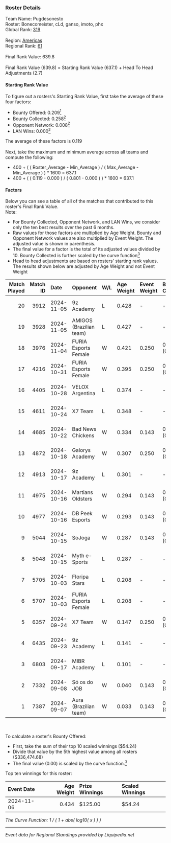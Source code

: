 ### Roster Details<br />
Team Name: Pugdesonesto<br />
Roster: Bonecomeister, cLd, ganso, imoto, phx<br />
Global Rank: [319](../standings_global.md)<br />
<br />
Region: [Americas]( ../standings_americas.md)<br />
Regional Rank: [61]( ../standings_americas.md)<br />
<br />
Final Rank Value:  639.8<br />
<br />
Final Rank Value (639.8) = Starting Rank Value (637.1) + Head To Head Adjustments (2.7)<br />

#### Starting Rank Value<br />
To figure out a rosters's Starting Rank Value, first take the average of these four factors:<br />
- Bounty Offered: 0.209[<sup>1</sup>](#table2)
- Bounty Collected: 0.258[<sup>2</sup>](#table1)
- Opponent Network: 0.008[<sup>2</sup>](#table1)
- LAN Wins: 0.000[<sup>2</sup>](#table1)

The average of these factors is 0.119<br />
<br />
Next, take the maximum and minimum average across all teams and compute the following:<br />
- 400 + ( ( Roster_Average - Min_Average ) / ( Max_Average - Min_Average ) ) * 1600 = 637.1
- 400 + ( ( 0.119 - 0.000 ) / ( 0.801 - 0.000 ) ) * 1600 = 637.1


#### Factors<br />
Below you can see a table of all of the matches that contributed to this roster's Final Rank Value.<br />
Note:<br />

- For Bounty Collected, Opponent Network, and LAN Wins, we consider only the ten best results over the past 6 months.
- Raw values for those factors are multiplied by Age Weight. Bounty and Opponent Network values are also multiplied by Event Weight. The adjusted value is shown in parenthesis.
- The final value for a factor is the total of its adjusted values divided by 10. Bounty Collected is further scaled by the curve function[<sup>3</sup>](#curveFunction)
- Head to head adjustments are based on rosters' starting rank values. The results shown below are adjusted by Age Weight and not Event Weight
<span id="table1"></span><br />


| Match Played | Match ID | Date       | Opponent                | W/L | Age Weight | Event Weight | Bounty Collected | Opponent Network | LAN Wins  | H2H Adj. | Roster                                        |
| -: | -: | :- | :- | :- | :- | :- | :- | :- | :- | -: | :- |
|           20 |     3912 | 2024-11-05 | 9z Academy              | L   | 0.428      | -            | -                | -                | -         |    -5.95 | Bonecomeister, cLd, ganso, imoto, phx         |
|           19 |     3928 | 2024-11-05 | AMIGOS (Brazilian team) | L   | 0.427      | -            | -                | -                | -         |    -9.09 | Bonecomeister, cLd, ganso, imoto, phx         |
|           18 |     3976 | 2024-11-04 | FURIA Esports Female    | W   | 0.421      | 0.250        | 0.064 (0.007)    | 0.223 (0.023)    | 0 (0.000) |    11.19 | Bonecomeister, cLd, ganso, imoto, phx         |
|           17 |     4216 | 2024-10-31 | FURIA Esports Female    | W   | 0.395      | 0.250        | 0.064 (0.006)    | 0.223 (0.022)    | 0 (0.000) |    10.78 | Bonecomeister, cLd, ganso, imoto, phx         |
|           16 |     4405 | 2024-10-28 | VELOX Argentina         | L   | 0.374      | -            | -                | -                | -         |    -6.51 | Bonecomeister, cLd, ganso, imoto, phx         |
|           15 |     4611 | 2024-10-24 | X7 Team                 | L   | 0.348      | -            | -                | -                | -         |    -5.78 | Bonecomeister, cLd, ganso, imoto, phx         |
|           14 |     4685 | 2024-10-22 | Bad News Chickens       | W   | 0.334      | 0.143        | 0.003 (0.000)    | 0.239 (0.011)    | 0 (0.000) |     6.00 | Bonecomeister, cLd, ganso, imoto, phx         |
|           13 |     4872 | 2024-10-18 | Galorys Academy         | W   | 0.307      | 0.250        | 0.001 (0.000)    | 0.158 (0.012)    | 0 (0.000) |     4.96 | Bonecomeister, cLd, ganso, imoto, phx         |
|           12 |     4913 | 2024-10-17 | 9z Academy              | L   | 0.301      | -            | -                | -                | -         |    -4.20 | Bonecomeister, cLd, ganso, imoto, phx         |
|           11 |     4975 | 2024-10-16 | Martians Oldsters       | W   | 0.294      | 0.143        | 0.000 (0.000)    | 0.048 (0.002)    | 0 (0.000) |     2.72 | Bonecomeister, ganso, imoto, phx, Thuister    |
|           10 |     4977 | 2024-10-16 | DB Peek Esports         | W   | 0.293      | 0.143        | 0.000 (0.000)    | 0.240 (0.010)    | 0 (0.000) |     4.35 | Bonecomeister, ganso, imoto, phx, Thuister    |
|            9 |     5044 | 2024-10-15 | SoJoga                  | W   | 0.287      | 0.143        | 0.000 (0.000)    | 0.032 (0.001)    | 0 (0.000) |     3.62 | Bonecomeister, ganso, imoto, phx, Thuister    |
|            8 |     5048 | 2024-10-15 | Myth e-Sports           | L   | 0.287      | -            | -                | -                | -         |    -4.91 | Bonecomeister, ganso, imoto, phx, Thuister    |
|            7 |     5705 | 2024-10-03 | Floripa Stars           | L   | 0.208      | -            | -                | -                | -         |    -3.06 | Bonecomeister, cLd, ganso, imoto, phx         |
|            6 |     5707 | 2024-10-03 | FURIA Esports Female    | L   | 0.208      | -            | -                | -                | -         |    -0.78 | Bonecomeister, cLd, ganso, imoto, phx         |
|            5 |     6357 | 2024-09-24 | X7 Team                 | W   | 0.147      | 0.250        | 0.000 (0.000)    | 0.055 (0.002)    | 0 (0.000) |     2.27 | Bonecomeister, cLd, ganso, imoto, phx         |
|            4 |     6435 | 2024-09-23 | 9z Academy              | L   | 0.141      | -            | -                | -                | -         |    -1.99 | Bonecomeister, freitas, ganso, imoto, phx     |
|            3 |     6803 | 2024-09-17 | MIBR Academy            | L   | 0.101      | -            | -                | -                | -         |    -1.41 | Bonecomeister, freitas, ganso, imoto, Striker |
|            2 |     7332 | 2024-09-08 | Só os do JOB            | W   | 0.040      | 0.143        | 0.000 (0.000)    | 0.000 (0.000)    | 0 (0.000) |     0.26 | Bonecomeister, freitas, ganso, imoto, Striker |
|            1 |     7387 | 2024-09-07 | Aura (Brazilian team)   | W   | 0.033      | 0.143        | 0.000 (0.000)    | 0.000 (0.000)    | 0 (0.000) |     0.22 | Bonecomeister, freitas, ganso, imoto, Striker |

<br />
<span id="table2"></span><br />
To calculate a roster's Bounty Offered:<br />

- First, take the sum of their top 10 scaled winnings ($54.24)
- Divide that value by the 5th highest value among all rosters ($336,474.68)
- The final value (0.00) is scaled by the curve function.[<sup>3</sup>](#curveFunction)

Top ten winnings for this roster:<br />

| Event Date | Age Weight | Prize Winnings | Scaled Winnings |
| :- | -: | :- | :- |
| 2024-11-06 |      0.434 | $125.00        | $54.24          |


<span id="curveFunction"></span>_The Curve Function: 1 / ( 1 + abs( log10( x ) ) )_<br />

---
_Event data for Regional Standings provided by Liquipedia.net_<br />
